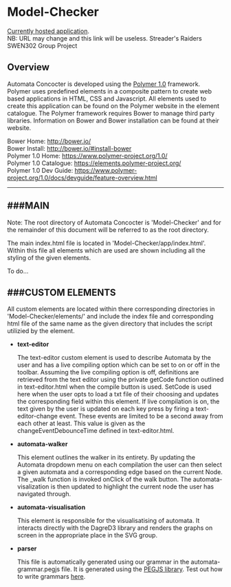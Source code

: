 # Model-Checker
[Currently hosted application](http://obscure-everglades-2950.herokuapp.com/).    
NB: URL may change and this link will be useless.
Streader's Raiders SWEN302 Group Project

## Overview
Automata Concocter is developed using the [Polymer 1.0](https://www.polymer-project.org/1.0/) framework. Polymer uses predefined elements in a composite pattern 
to create web based applications in HTML, CSS and Javascript. All elements used to create this application can be found on
the Polymer website in the element catalogue. The Polymer framework requires Bower to manage third party libraries. 
Information on Bower and Bower installation can be found at their website.

Bower Home:		http://bower.io/  
Bower Install:		http://bower.io/#install-bower  
Polymer 1.0 Home:	https://www.polymer-project.org/1.0/  
Polymer 1.0 Catalogue:	https://elements.polymer-project.org/   
Polymer 1.0 Dev Guide:	https://www.polymer-project.org/1.0/docs/devguide/feature-overview.html   

-----------------------
###MAIN
-----------------------

Note: The root directory of Automata Concocter is 'Model-Checker' and for the remainder of this document will be referred
to as the root directory.

The main index.html file is located in 'Model-Checker/app/index.html'. Within this file all elements which are used are
shown including all the styling of the given elements.

To do...

###CUSTOM ELEMENTS
-----------------------

All custom elements are located within there corresponding directories in 'Model-Checker/elements/' and include the index
file and corresponding html file of the same name as the given directory that includes the script utilizied by the element. 

  * **text-editor**
  
    The text-editor custom element is used to describe Automata by the user and has a live compiling option which can be set
    to on or off in the toolbar. Assuming the live compiling option is off, definitions are retrieved from the text editor 
    using the private getCode function outlined in text-editor.html when the compile button is used. SetCode is used here when
    the user opts to load a txt file of their choosing and updates the corresponding field within this element. If live compilation
    is on, the text given by the user is updated on each key press by firing a text-editor-change event. These events are limited
    to be a second away from each other at least. This value is given as the changeEventDebounceTime defined in text-editor.html.

  * **automata-walker**
   
     This element outlines the walker in its entirety. By updating the Automata dropdown menu on each compilation the user can
    then select a given automata and a corresponding edge based on the current Node. The _walk function is invoked onClick of
    the walk button. The automata-visalization is then updated to highlight the current node the user has navigated through.

  * **automata-visualisation**
   
    This element is responsible for the visualisatising of automata. It interacts directly
    with the DagreD3 library and renders the graphs on screen in the appropriate place in
    the SVG group.  

  * **parser**
  
    This file is automatically generated using our grammar in the automata-grammar.pegjs file. It is generated using the [PEGJS library](http://pegjs.org). Test out how to write grammars [here](http://pegjs.org/online).

